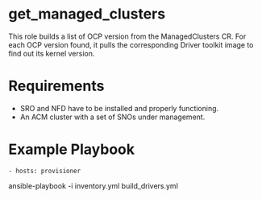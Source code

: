 # get_managed_clusters

This role builds a list of OCP version from the ManagedClusters CR.
For each OCP version found, it pulls the corresponding Driver toolkit image to
find out its kernel version.

# Requirements

- SRO and NFD have to be installed and properly functioning.
- An ACM cluster with a set of SNOs under management.

# Example Playbook

    - hosts: provisioner

ansible-playbook -i inventory.yml build_drivers.yml

